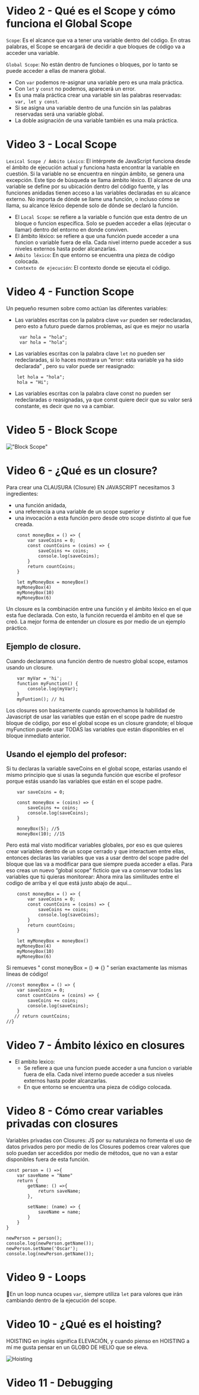 # Video 2 - Qué es el Scope y cómo funciona el Global Scope

 `Scope`: Es el alcance que va a tener una variable dentro del código. En otras palabras, el Scope se encargará de decidir a que bloques de código va a acceder una variable.

`Global Scope`: No están dentro de funciones o bloques, por lo tanto se puede acceder a ellas de manera global.
+ Con `var` podemos re-asignar una variable pero es una mala práctica.
+ Con `let` y `const` no podemos, aparecerá un error.
+ Es una mala práctica crear una variable sin las palabras reservadas: `var, let y const`.
+ Si se asigna una variable dentro de una función sin las palabras reservadas será una variable global.
+ La doble asignación de una variable también es una mala práctica.

# Video 3 - Local Scope

`Lexical Scope / Ámbito Léxico`: El intérprete de JavaScript funciona desde el ámbito de ejecución actual y funciona hasta encontrar la variable en cuestión. Si la variable no se encuentra en ningún ámbito, se genera una excepción.
Este tipo de búsqueda se llama ámbito léxico. El alcance de una variable se define por su ubicación dentro del código fuente, y las funciones anidadas tienen acceso a las variables declaradas en su alcance externo. No importa de dónde se llame una función, o incluso cómo se llama, su alcance léxico depende solo de dónde se declaró la función.
+ El `Local Scope`: se refiere a la variable o función que esta dentro de un bloque o funcion específica. Solo se pueden acceder a ellas (ejecutar o llamar) dentro del entorno en donde conviven.
+ El ámbito léxico: se refiere a que una función puede acceder a una funcion o variable fuera de ella. Cada nivel interno puede acceder a sus niveles externos hasta poder alcanzarlas.
+ `Ámbito léxico`: En que entorno se encuentra una pieza de código colocada.
+ `Contexto de ejecución`: El contexto donde se ejecuta el código.

# Video 4 - Function Scope

Un pequeño resumen sobre como actúan las diferentes variables:

+ Las variables escritas con la palabra clave `var` pueden ser redeclaradas, pero esto a futuro puede darnos problemas, así que es mejor no usarla
```
     var hola = "hola";
     var hola = "hola";  
```
+ Las variables escritas con la palabra clave `let` no pueden ser redeclaradas, si lo haces mostrara un “error: esta variable ya ha sido declarada” , pero su valor puede ser reasignado:
```
    let hola = "hola";
    hola = "Hi";
```  
+ Las variables escritas con la palabra clave const no pueden ser redeclaradas o reasignadas, ya que const quiere decir que su valor será constante, es decir que no va a cambiar.

# Video 5 -  Block Scope

!["Block Scope"](./img/scope_1.jpg)


# Video 6 - ¿Qué es un closure?

Para crear una CLAUSURA (Closure) EN JAVASCRIPT necesitamos 3 ingredientes: 
+ una función anidada, 
+ una referencia a una variable de un scope superior y 
+ una invocación a esta función pero desde otro scope distinto al que fue creada.

```
    const moneyBox = () => {
        var saveCoins = 0;
        const countCoins = (coins) => {
            saveCoins += coins;
            console.log(saveCoins);
        }
        return countCoins;
    }

    let myMoneyBox = moneyBox()
    myMoneyBox(4)
    myMoneyBox(10)
    myMoneyBox(6)
```

Un closure es la combinación entre una función y el ámbito léxico en el que esta fue declarada. Con esto, la función recuerda el ámbito en el que se creó. La mejor forma de entender un closure es por medio de un ejemplo práctico. 


## Ejemplo de closure.

Cuando declaramos una función dentro de nuestro global scope, estamos usando un closure.

```
    var myVar = 'hi';
    function myFunction() {
	    console.log(myVar);
    }
    myFuntion(); // hi
```

Los closures son basicamente cuando aprovechamos la habilidad de Javascript de usar las variables que están en el scope padre de nuestro bloque de código, por eso el global scope es un closure grandote; el bloque myFunction puede usar TODAS las variables que están disponibles en el bloque inmediato anterior.

## Usando el ejemplo del profesor:
Si tu declaras la variable saveCoins en el global scope, estarías usando el mismo principio que si usas la segunda función que escribe el profesor porque estás usando las variables que están en el scope padre.

```
    var saveCoins = 0;

    const moneyBox = (coins) => {
        saveCoins += coins;
        console.log(saveCoins);
    }

    moneyBox(5); //5
    moneyBox(10); //15

```

Pero está mal visto modificar variables globales, por eso es que quieres crear variables dentro de un scope cerrado y que interactuen entre ellas, entonces declaras las variables que vas a usar dentro del scope padre del bloque que las va a modificar para que siempre pueda acceder a ellas. Para eso creas un nuevo “global scope” ficticio que va a conservar todas las variables que tú quieras monitorear:
Ahora mira las similitudes entre el codigo de arriba y el que está justo abajo de aquí…

```
    const moneyBox = () => {
        var saveCoins = 0;
        const countCoins = (coins) => {
            saveCoins += coins;
            console.log(saveCoins);
        }
        return countCoins;
    }

    let myMoneyBox = moneyBox()
    myMoneyBox(4)
    myMoneyBox(10)
    myMoneyBox(6)
```

Si remueves " const moneyBox = () => {} " serían exactamente las mismas lineas de código!

```
//const moneyBox = () => {
    var saveCoins = 0;
    const countCoins = (coins) => {
        saveCoins += coins;
        console.log(saveCoins);
    }
   // return countCoins; 
//}

```

# Video 7 - Ámbito léxico en closures

+ El ambito lexico: 
    + Se refiere a que una funcion puede acceder a una funcion o variable fuera de ella. Cada nivel interno puede acceder a sus niveles externos hasta poder alcanzarlas.
    + En que entorno se encuentra una pieza de código colocada.

# Video 8 - Cómo crear variables privadas con closures

Variables privadas con Closures: JS por su naturaleza no fomenta el uso de datos privados pero por medio de los Closures podemos crear valores que solo puedan ser accedidos por medio de métodos, que no van a estar disponibles fuera de esta función.

```
const person = () =>{
    var saveName = "Name"
    return {
        getName: () =>{
            return saveName;
        },
        
        setName: (name) => {
            saveName = name;
        }
    }
}

newPerson = person();
console.log(newPerson.getName());
newPerson.setName('Oscar');
console.log(newPerson.getName());
```

# Video 9 - Loops

🔦En un loop nunca ocupes `var`, siempre utiliza `let` para valores que irán cambiando dentro de la ejecución del scope.

# Video 10 - ¿Qué es el hoisting?

HOISTING en inglés significa ELEVACIÓN, y cuando pienso en HOISTING a mí me gusta pensar en un GLOBO DE HELIO que se eleva.

![Hoisting](./img/scope_2.png)

# Video 11 - Debugging
